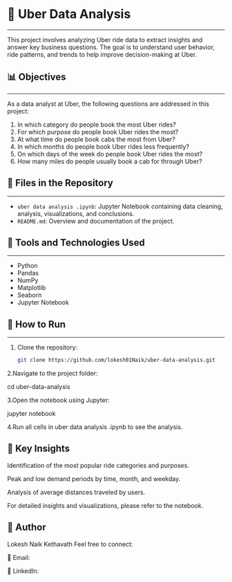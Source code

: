 # 🚖 Uber Data Analysis
---
This project involves analyzing Uber ride data to extract insights and answer key business questions. The goal is to understand user behavior, ride patterns, and trends to help improve decision-making at Uber.

## 📊 Objectives
---
As a data analyst at Uber, the following questions are addressed in this project:

1. In which category do people book the most Uber rides?
2. For which purpose do people book Uber rides the most?
3. At what time do people book cabs the most from Uber?
4. In which months do people book Uber rides less frequently?
5. On which days of the week do people book Uber rides the most?
6. How many miles do people usually book a cab for through Uber?

## 📁 Files in the Repository
---
- `uber data analysis .ipynb`: Jupyter Notebook containing data cleaning, analysis, visualizations, and conclusions.
- `README.md`: Overview and documentation of the project.

## 🧰 Tools and Technologies Used
---
- Python
- Pandas
- NumPy
- Matplotlib
- Seaborn
- Jupyter Notebook

## 🚀 How to Run
---
1. Clone the repository:
   ```bash
   git clone https://github.com/lokesh01Naik/uber-data-analysis.git
   
2.Navigate to the project folder:

cd uber-data-analysis

3.Open the notebook using Jupyter:

jupyter notebook

4.Run all cells in uber data analysis .ipynb to see the analysis.

📌 Key Insights
----
Identification of the most popular ride categories and purposes.

Peak and low demand periods by time, month, and weekday.

Analysis of average distances traveled by users.

For detailed insights and visualizations, please refer to the notebook.

👤 Author
---
Lokesh Naik Kethavath
Feel free to connect:

📧 Email: 

🔗 LinkedIn: 

